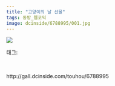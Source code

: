 ```yaml
---
title: "고양이의 날 선물"
tags: 동방_웹코믹
image: dcinside/6788995/001.jpg
---
```

<img src="{{ site.nasurl }}/dcinside/6788995/001.jpg">
<div class="tagTrail">
<p>태그: </p>
<ul>
</ul>
</div><br/>
<p class="reference">http://gall.dcinside.com/touhou/6788995</p>